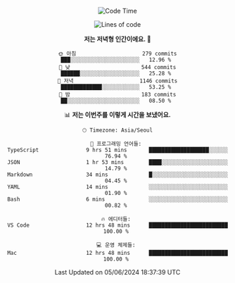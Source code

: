 <div align='center'>
 
<!--START_SECTION:waka-->
![Code Time](http://img.shields.io/badge/Code%20Time-3%2C562%20hrs%2049%20mins-blue)

![Lines of code](https://img.shields.io/badge/%EC%A0%80%EB%8A%94%20%EC%97%AC%ED%83%9C%EA%B9%8C%EC%A7%80%20-1.5%20million%20%EC%A4%84%EC%9D%98%20%EC%BD%94%EB%93%9C%EB%A5%BC%20%EC%9E%91%EC%84%B1%ED%96%88%EC%96%B4%EC%9A%94.-blue)

**저는 저녁형 인간이에요. 🦉** 

```text
🌞 아침                     279 commits         ███░░░░░░░░░░░░░░░░░░░░░░   12.96 % 
🌆 낮　                     544 commits         ██████░░░░░░░░░░░░░░░░░░░   25.28 % 
🌃 저녁                     1146 commits        █████████████░░░░░░░░░░░░   53.25 % 
🌙 밤　                     183 commits         ██░░░░░░░░░░░░░░░░░░░░░░░   08.50 % 
```


📊 **저는 이번주를 이렇게 시간을 보냈어요.** 

```text
🕑︎ Timezone: Asia/Seoul

💬 프로그래밍 언어들: 
TypeScript               9 hrs 51 mins       ███████████████████░░░░░░   76.94 % 
JSON                     1 hr 53 mins        ████░░░░░░░░░░░░░░░░░░░░░   14.79 % 
Markdown                 34 mins             █░░░░░░░░░░░░░░░░░░░░░░░░   04.45 % 
YAML                     14 mins             ░░░░░░░░░░░░░░░░░░░░░░░░░   01.90 % 
Bash                     6 mins              ░░░░░░░░░░░░░░░░░░░░░░░░░   00.82 % 

🔥 에디터들: 
VS Code                  12 hrs 48 mins      █████████████████████████   100.00 % 

💻 운영 체제들: 
Mac                      12 hrs 48 mins      █████████████████████████   100.00 % 
```


 Last Updated on 05/06/2024 18:37:39 UTC
<!--END_SECTION:waka-->
 </div>
<!---
Emewjin/Emewjin is a ✨ special ✨ repository because its `README.md` (this file) appears on your GitHub profile.
You can click the Preview link to take a look at your changes.
--->
